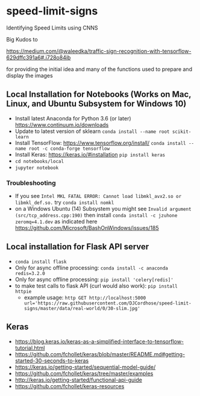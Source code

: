 # speed-limit-signs
Identifying Speed Limits using CNNS

Big Kudos to

https://medium.com/@waleedka/traffic-sign-recognition-with-tensorflow-629dffc391a6#.i728o84ib

for providing the initial idea and many of the functions used to prepare and display the images

## Local Installation for Notebooks (Works on Mac, Linux, and Ubuntu Subsystem for Windows 10)
* Install latest Anaconda for Python 3.6 (or later) https://www.continuum.io/downloads
* Update to latest version of sklearn `conda install --name root scikit-learn`
* Install TensorFlow: https://www.tensorflow.org/install/ `conda install --name root -c conda-forge tensorflow`
* Install Keras: https://keras.io/#installation `pip install keras`
* `cd notebooks/local`
* `jupyter notebook`

### Troubleshooting
* If you see `Intel MKL FATAL ERROR: Cannot load libmkl_avx2.so or libmkl_def.so.` try `conda install nomkl`
* on a Windows Ubuntu (14) Subsystem you might see `Invalid argument (src/tcp_address.cpp:190)` then install `conda install -c jzuhone zeromq=4.1.dev` as indicated here https://github.com/Microsoft/BashOnWindows/issues/185

## Local installation for Flask API server

* `conda install flask`
* Only for async offline processing: `conda install -c anaconda redis=3.2.0`
* Only for async offline processing: `pip install 'celery[redis]'`
* to make test calls to flask API (curl would also work): `pip install httpie`
  * example usage: `http GET http://localhost:5000 url='https://raw.githubusercontent.com/DJCordhose/speed-limit-signs/master/data/real-world/0/30-slim.jpg'`


## Keras
* https://blog.keras.io/keras-as-a-simplified-interface-to-tensorflow-tutorial.html
* https://github.com/fchollet/keras/blob/master/README.md#getting-started-30-seconds-to-keras
* https://keras.io/getting-started/sequential-model-guide/
* https://github.com/fchollet/keras/tree/master/examples
* http://keras.io/getting-started/functional-api-guide
* https://github.com/fchollet/keras-resources
